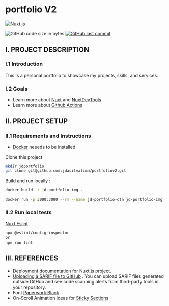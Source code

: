 # portfolio V2
![Nuxt.js](https://img.shields.io/badge/Nuxt.js-35495E?style=for-the-badge&logo=vue.js&logoColor=4FC08D)

![GitHub code size in bytes](https://img.shields.io/github/languages/code-size/jdasilvalima/portfoliov2?style=for-the-badge)
[![GitHub last commit](https://img.shields.io/github/last-commit/jdasilvalima/portfoliov2?style=for-the-badge)](https://github.com/jdasilvalima/portfoliov2/commits)

## I. PROJECT DESCRIPTION
### I.1 Introduction
This is a personal portfolio to showcase my projects, skills, and services.

### I.2 Goals
- Learn more about [Nuxt](https://nuxt.com/) and [NuxtDevTools](https://devtools.nuxt.com/)
- Learn more about [Github Actions](https://github.com/features/actions)

## II. PROJECT SETUP
### II.1 Requirements and Instructions
- [Docker](https://www.docker.com/) neeeds to be installed

Clone this project
```sh
mkdir jdportfolio
git clone git@github.com:jdasilvalima/portfoliov2.git
```

Build and run locally :
```sh
docker build -t jd-portfolio-img .

docker run -p 3000:3000 --rm --name jd-portfolio-ctn jd-portfolio-img
```

### II.2 Run local tests
[Nuxt Eslint](https://eslint.nuxt.com/)
```sh
npx @eslint/config-inspector
or
npm run lint
```

## III. REFERENCES

* [Deployment documentation](https://nuxt.com/docs/getting-started/deployment) for Nuxt.js project.
* [Uploading a SARIF file to GitHub](https://docs.github.com/en/code-security/code-scanning/integrating-with-code-scanning/uploading-a-sarif-file-to-github) . You can upload SARIF files generated outside GitHub and see code scanning alerts from third-party tools in your repository.
* Font [Paperwork Black](https://fontain.org/paperwork/)
* On-Scroll Animation Ideas for [Sticky Sections](https://tympanus.net/codrops/2024/01/31/on-scroll-animation-ideas-for-sticky-sections/)